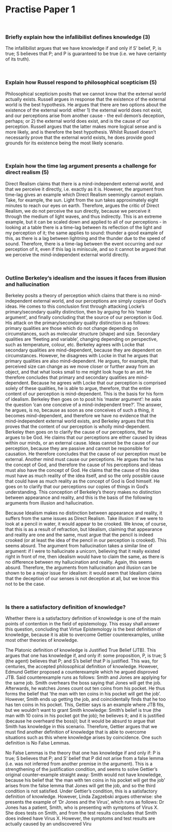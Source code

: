 # Practise Paper 1

</br>

### Briefly explain how the infallibilist defines knowledge (3)

The infallibilist argues that we have knowledge if and only if S’ belief, P, is true; S believes that P; and P is guaranteed to be true (i.e. we have certainty of its truth).

</br>

### Explain how Russel respond to philosophical scepticism (5)

Philosophical scepticism posits that we cannot know that the external world actually exists. Russell argues in response that the existence of the external world is the best hypothesis. He argues that there are two options about the existence of the external world: either 1) the external world does not exist, and our perceptions arise from another cause - the evil demon’s deception, perhaps; or 2) the external world does exist, and is the cause of our perception. Russell argues that the latter makes more logical sense and is more likely, and is therefore the best hypothesis. Whilst Russell doesn’t necessarily prove that the external world exists, he does provide good grounds for its existence being the most likely scenario.

</br>

### Explain how the time lag argument presents a challenge for direct realism (5)

Direct Realism claims that there is a mind-independent external world, and that we perceive it directly, i.e. exactly as it is. However, the argument from time-lag gives an example which Direct Realism seemingly cannot explain. Take, for example, the sun. Light from the sun takes approximately eight minutes to reach our eyes on earth. Therefore, argues the critic of Direct Realism, we do not perceive the sun directly, because we perceive it through the medium of light waves, and thus indirectly. This is an extreme example, but it can be scaled down and applied to all of our perceptions - in looking at a table there is a time-lag between its reflection of the light and my perception of it; the same applies to sound: thunder a good example of this, as there is a lag between lightning and the thunder due to the speed of sound. Therefore, there is a time-lag between the event occurring and our perception of it, even if this lag is miniscule, and so it cannot be argued that we perceive the mind-independent external world directly.

</br>

### Outline Berkeley’s idealism and the issues it faces from illusion and hallucination

Berkeley posits a theory of perception which claims that there is no mind-independent external world, and our perceptions are simply copies of God’s ideas. He comes to this conclusion first through attacking Locke’s primary/secondary quality distinction, then by arguing for his ‘master argument’, and finally concluding that the source of our perception is God. His attack on the primary/secondary quality distinction is as follows: primary qualities are those which do not change depending on circumstances, such as molecular structure (shape) and size. Secondary qualities are ‘fleeting and variable’, changing depending on perspective, such as temperature, colour, etc. Berkeley agrees with Locke that secondary qualities are mind-dependent, because they are dependent on circumstances. However, he disagrees with Locke in that he argues that primary qualities are also mind-dependent. He argues, for example, that perceived size can change as we move closer or further away from an object, and that what looks small to me might look huge to an ant. He therefore concludes that primary and secondary qualities are mind-dependent. Because he agrees with Locke that our perception is comprised solely of these qualities, he is able to argue, therefore, that the entire content of our perception is mind-dependent. This is the basis for his form of idealism. Berkeley then goes on to posit his ‘master argument’: he asks the question ‘can one conceive of a mind-independent tree?’. The answer, he argues, is no, because as soon as one conceives of such a thing, it becomes mind-dependent, and therefore we have no evidence that the mind-independent external world exists, and Berkeley argues that this proves that the content of our perception is wholly mind-dependent. Berkeley then goes on to clarify the cause of our perceptions, that he argues to be God. He claims that our perceptions are either caused by ideas within our minds, or an external cause. Ideas cannot be the cause of our perception, because they are passive and cannot be responsible for causation. He therefore concludes that the cause of our perception must be external. Another mind must cause our perceptions. He argues that he has the concept of God, and therefore the cause of his perceptions and ideas must also have the concept of God. He claims that the cause of this idea must have as much reality of the idea itself, and so the only possible cause that could have as much reality as the concept of God is God himself. He goes on to clarify that our perceptions our copies of things in God’s understanding. This conception of Berkeley’s theory makes no distinction between appearance and reality, and this is the basis of the following arguments from illusion and hallucination.

Because Idealism makes no distinction between appearance and reality, it suffers from the same issues as Direct Realism. Take illusion: if we were to look at a pencil in water, it would appear to be crooked. We know, of course, that this is as a result of refraction, but Idealism, claiming that appearance and reality are one and the same, must argue that the pencil is indeed crooked (or at least the idea of the pencil in our perception is crooked). This seems absurd. The argument from hallucination takes a similar line of argument: if I were to hallucinate a unicorn, believing that it really existed right in front of me, then idealism would have to claim the same, as there is no difference between my hallucination and reality. Again, this seems absurd. Therefore, the arguments from hallucination and illusion can be shown to be a major issue for idealism: it would seem that Idealism claims that the deception of our senses is not deception at all, but we know this not to be the case.

</br>

### Is there a satisfactory definition of knowledge?

Whether there is a satisfactory definition of knowledge is one of the main points of contention in the field of epistemology. This essay shall answer this question, concluding that Virtue Epistemology is the best definition of knowledge, because it is able to overcome Gettier counterexamples, unlike most other theories of knowledge.

The Platonic definition of knowledge is Justified True Belief (JTB). This argues that one has knowledge if, and only if: some proposition, P, is true; S (the agent) believes that P; and S’s belief that P is justified. This was, for centuries, the accepted philosophical definition of knowledge. However, Edmund Gettier proposed a counterexample which he argued disproved JTB. Said counterexample runs as follows: Smith and Jones are applying for the same job. Smith overhears the boss saying that Jones will get the job. Afterwards, he watches Jones count out ten coins from his pocket. He thus forms the belief that ‘the man with ten coins in his pocket will get the job’. However, Smith ends up getting the job, and coincidentally finds that he too has ten coins in his pocket. This, Gettier says is an example where JTB fits, but we wouldn’t want to grant Smith knowledge: Smith’s belief is true (the man with 10 coins in his pocket got the job); he believes it; and it is justified (because he overheard the boss)l; but it would be absurd to argue that Smith has knowledge in this scenario. Therefore, Gettier argues that we must find another definition of knowledge that is able to overcome situations such as this where knowledge arises by coincidence. One such definition is No False Lemmas.

No False Lemmas is the theory that one has knowledge if and only if: P is true; S believes that P; and S’ belief that P did not arise from a false lemma (i.e. was not inferred from another premise in the argument). This is a strengthening of the justification condition, and seems to solve Gettier’s original counter-example straight away: Smith would not have knowledge, because his belief that ‘the man with ten coins in his pocket will get the job’ arises from the false lemma that Jones will get the job, and so the third condition is not satisfied. Under Gettier’s condition, this is a satisfactory definition of knowledge. However, Linda Zagzebski argues otherwise: she presents the example of ‘Dr Jones and the Virus’, which runs as follows: Dr Jones has a patient, Smith, who is presenting with symptoms of Virus X. She does tests on Smith, and from the test results concludes that Smith does indeed have Virus X. However, the symptoms and test results are actually caused by an undiscovered Viru